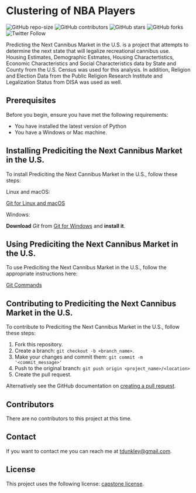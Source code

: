 # Clustering of NBA Players

<!--- These are examples. See https://shields.io for others or to customize this set of shields. You might want to include dependencies, project status and licence info here --->
![GitHub repo-size](https://img.shields.io/github/repo-size/tdunkley/capstone-project)
![GitHub contributors](https://img.shields.io/github/contributors/tdunkley/capstone-project)
![GitHub stars](https://img.shields.io/github/stars/tdunkley/capstone-project?style=social)
![GitHub forks](https://img.shields.io/github/forks/tdunkley/capstone-project?style=social)
![Twitter Follow](https://img.shields.io/twitter/follow/tdunkley?style=social)

Predicting the Next Cannibus Market in the U.S. is a project that attempts to determine the next state that will legalize recreational cannibus use. Housing Estimates, Demographic Estmates, Housing Charactertistics, Economic Characteristics and Social Characteristics data by State and County from the U.S. Census was used for this analysis. In addition, Religion and Election Data from the Public Religion Research Institute and Legalization Status from DISA was used as well. 


## Prerequisites

Before you begin, ensure you have met the following requirements:
<!--- These are just example requirements. Add, duplicate or remove as required --->
* You have installed the latest version of Python
* You have a Windows or Mac machine.


## Installing Prediciting the Next Cannibus Market in the U.S.

To install Prediciting the Next Cannibus Market in the U.S., follow these steps:

Linux and macOS:

[Git for Linux and macOS](https://www.greengeeks.com/tutorials/article/install-git-on-mac-os-and-linux/)

Windows:

**Download** *Git* from [Git for Windows](https://gitforwindows.org) and **install it**.


## Using Prediciting the Next Cannibus Market in the U.S.

To use Prediciting the Next Cannibus Market in the U.S., follow the appropriate instructions here:

[Git Commands](https://education.github.com/git-cheat-sheet-education.pdf)


## Contributing to Prediciting the Next Cannibus Market in the U.S.
<!--- If your README is long or you have some specific process or steps you want contributors to follow, consider creating a separate CONTRIBUTING.md file--->
To contribute to Prediciting the Next Cannibus Market in the U.S., follow these steps:

1. Fork this repository.
2. Create a branch: `git checkout -b <branch_name>`.
3. Make your changes and commit them: `git commit -m '<commit_message>'`
4. Push to the original branch: `git push origin <project_name>/<location>`
5. Create the pull request.

Alternatively see the GitHub documentation on [creating a pull request](https://help.github.com/en/github/collaborating-with-issues-and-pull-requests/creating-a-pull-request).

## Contributors

There are no contributors to this project at this time.

## Contact

If you want to contact me you can reach me at <tdunkley@gmail.com>.

## License
<!--- If you're not sure which open license to use see https://choosealicense.com/--->

This project uses the following license: [capstone license](<https://github.com/tdunkley/capstone-project/blob/master/LICENSE>).
